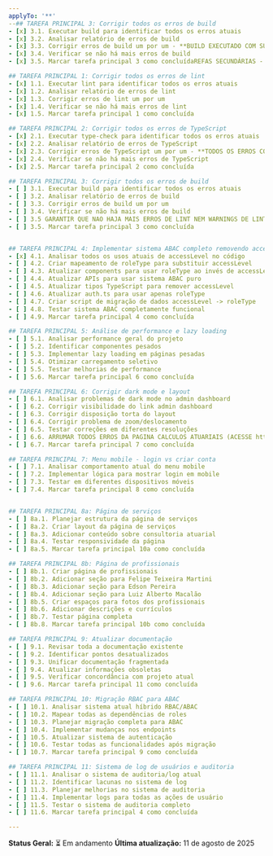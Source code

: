 ```yaml
---
applyTo: '**'
--## TAREFA PRINCIPAL 3: Corrigir todos os erros de build
- [x] 3.1. Executar build para identificar todos os erros atuais
- [x] 3.2. Analisar relatório de erros de build
- [x] 3.3. Corrigir erros de build um por um - **BUILD EXECUTADO COM SUCESSO!**
- [x] 3.4. Verificar se não há mais erros de build
- [x] 3.5. Marcar tarefa principal 3 como concluídaREFAS SECUNDÁRIAS - CHECKLIST DETALHADO

## TAREFA PRINCIPAL 1: Corrigir todos os erros de lint
- [x] 1.1. Executar lint para identificar todos os erros atuais
- [x] 1.2. Analisar relatório de erros de lint
- [x] 1.3. Corrigir erros de lint um por um
- [x] 1.4. Verificar se não há mais erros de lint
- [x] 1.5. Marcar tarefa principal 1 como concluída

## TAREFA PRINCIPAL 2: Corrigir todos os erros de TypeScript
- [x] 2.1. Executar type-check para identificar todos os erros atuais
- [x] 2.2. Analisar relatório de erros de TypeScript
- [x] 2.3. Corrigir erros de TypeScript um por um - **TODOS OS ERROS CORRIGIDOS!**
- [x] 2.4. Verificar se não há mais erros de TypeScript
- [x] 2.5. Marcar tarefa principal 2 como concluída

## TAREFA PRINCIPAL 3: Corrigir todos os erros de build
- [ ] 3.1. Executar build para identificar todos os erros atuais
- [ ] 3.2. Analisar relatório de erros de build
- [ ] 3.3. Corrigir erros de build um por um
- [ ] 3.4. Verificar se não há mais erros de build
- [ ] 3.5 GARANTIR QUE NAO HAJA MAIS ERROS DE LINT NEM WARNINGS DE LINT E TYPESCRIPT
- [ ] 3.5. Marcar tarefa principal 3 como concluída


## TAREFA PRINCIPAL 4: Implementar sistema ABAC completo removendo accessLevel
- [x] 4.1. Analisar todos os usos atuais de accessLevel no código
- [ ] 4.2. Criar mapeamento de roleType para substituir accessLevel
- [ ] 4.3. Atualizar components para usar roleType ao invés de accessLevel
- [ ] 4.4. Atualizar APIs para usar sistema ABAC puro
- [ ] 4.5. Atualizar tipos TypeScript para remover accessLevel
- [ ] 4.6. Atualizar auth.ts para usar apenas roleType
- [ ] 4.7. Criar script de migração de dados accessLevel -> roleType
- [ ] 4.8. Testar sistema ABAC completamente funcional
- [ ] 4.9. Marcar tarefa principal 4 como concluída

## TAREFA PRINCIPAL 5: Análise de performance e lazy loading
- [ ] 5.1. Analisar performance geral do projeto
- [ ] 5.2. Identificar componentes pesados
- [ ] 5.3. Implementar lazy loading em páginas pesadas
- [ ] 5.4. Otimizar carregamento seletivo
- [ ] 5.5. Testar melhorias de performance
- [ ] 5.6. Marcar tarefa principal 6 como concluída

## TAREFA PRINCIPAL 6: Corrigir dark mode e layout
- [ ] 6.1. Analisar problemas de dark mode no admin dashboard
- [ ] 6.2. Corrigir visibilidade do link admin dashboard
- [ ] 6.3. Corrigir disposição torta do layout
- [ ] 6.4. Corrigir problema de zoom/deslocamento
- [ ] 6.5. Testar correções em diferentes resoluções
- [ ] 6.6. ARRUMAR TODOS ERROS DA PAGINA CALCULOS ATUARIAIS (ACESSE http://localhost:3000/area-cliente/calculos-atuariais PELO NAVEGADOR DO VSCODE E CONFIRA OS ERROS TODOS POIS PAGINA NAO CARREGA CONTINUE ATE QUE ELA CARREGUE PERFEITO E ARRUME OS ERROS DO WEBPACK POIS QUANDO DA O ERRO NAO SE CONSEGUE ABRIR A JANELA DO WEBPACK, A ALGUM CONFLITO ACREDITO QUE COM CSS GLOBAL OU ALGUMA OUTRA CONFIGURAÇÃO GLOBAL INTERFERINDO PARA QUE O RELATORIO DE ERROS DO WEBPACK DO NEXT.JS NAO POSSA SER ABERTO PORQUE FICA PEQUENINHO CONSULTE O GOOGLE SOBRE ESSE ERRO ESTUDE A FUNDO)
- [ ] 6.7. Marcar tarefa principal 7 como concluída

## TAREFA PRINCIPAL 7: Menu mobile - login vs criar conta
- [ ] 7.1. Analisar comportamento atual do menu mobile
- [ ] 7.2. Implementar lógica para mostrar login em mobile
- [ ] 7.3. Testar em diferentes dispositivos móveis
- [ ] 7.4. Marcar tarefa principal 8 como concluída


## TAREFA PRINCIPAL 8a: Página de serviços
- [ ] 8a.1. Planejar estrutura da página de serviços
- [ ] 8a.2. Criar layout da página de serviços
- [ ] 8a.3. Adicionar conteúdo sobre consultoria atuarial
- [ ] 8a.4. Testar responsividade da página
- [ ] 8a.5. Marcar tarefa principal 10a como concluída

## TAREFA PRINCIPAL 8b: Página de profissionais
- [ ] 8b.1. Criar página de profissionais
- [ ] 8b.2. Adicionar seção para Felipe Teixeira Martini
- [ ] 8b.3. Adicionar seção para Edson Pereira
- [ ] 8b.4. Adicionar seção para Luiz Alberto Macalão
- [ ] 8b.5. Criar espaços para fotos dos profissionais
- [ ] 8b.6. Adicionar descrições e currículos
- [ ] 8b.7. Testar página completa
- [ ] 8b.8. Marcar tarefa principal 10b como concluída

## TAREFA PRINCIPAL 9: Atualizar documentação
- [ ] 9.1. Revisar toda a documentação existente
- [ ] 9.2. Identificar pontos desatualizados
- [ ] 9.3. Unificar documentação fragmentada
- [ ] 9.4. Atualizar informações obsoletas
- [ ] 9.5. Verificar concordância com projeto atual
- [ ] 9.6. Marcar tarefa principal 11 como concluída

## TAREFA PRINCIPAL 10: Migração RBAC para ABAC
- [ ] 10.1. Analisar sistema atual híbrido RBAC/ABAC
- [ ] 10.2. Mapear todas as dependências de roles
- [ ] 10.3. Planejar migração completa para ABAC
- [ ] 10.4. Implementar mudanças nos endpoints
- [ ] 10.5. Atualizar sistema de autenticação
- [ ] 10.6. Testar todas as funcionalidades após migração
- [ ] 10.7. Marcar tarefa principal 9 como concluída

## TAREFA PRINCIPAL 11: Sistema de log de usuários e auditoria
- [ ] 11.1. Analisar o sistema de auditoria/log atual
- [ ] 11.2. Identificar lacunas no sistema de log
- [ ] 11.3. Planejar melhorias no sistema de auditoria
- [ ] 11.4. Implementar logs para todas as ações de usuário
- [ ] 11.5. Testar o sistema de auditoria completo
- [ ] 11.6. Marcar tarefa principal 4 como concluída

---
```

**Status Geral:** ⏳ Em andamento
**Última atualização:** 11 de agosto de 2025
